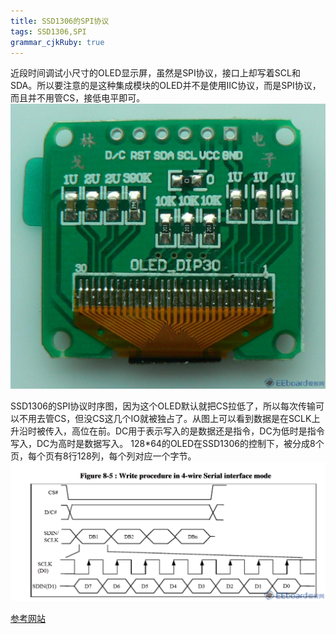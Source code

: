 ```yaml
---
title: SSD1306的SPI协议 
tags: SSD1306,SPI
grammar_cjkRuby: true
---
```



近段时间调试小尺寸的OLED显示屏，虽然是SPI协议，接口上却写着SCL和SDA。所以要注意的是这种集成模块的OLED并不是使用IIC协议，而是SPI协议，而且并不用管CS，接低电平即可。
![OLED外观][1]

SSD1306的SPI协议时序图，因为这个OLED默认就把CS拉低了，所以每次传输可以不用去管CS，但没CS这几个IO就被独占了。从图上可以看到数据是在SCLK上升沿时被传入，高位在前。DC用于表示写入的是数据还是指令，DC为低时是指令写入，DC为高时是数据写入。
128*64的OLED在SSD1306的控制下，被分成8个页，每个页有8行128列，每个列对应一个字节。
![SSD1306SPI四线][2]

[参考网站][3]


  [1]: ./images/OLED.jpg "OLED.jpg"
  [2]: ./images/SSD1306SPI%E5%9B%9B%E7%BA%BF.png "SSD1306SPI四线.png"
  [3]: http://www.eeboard.com/bbs/forum.php?mod=viewthread&tid=22116